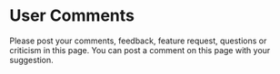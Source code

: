 # User Comments #

Please post your comments, feedback, feature request, questions or criticism in this page. You can post a comment on this page with your suggestion.
